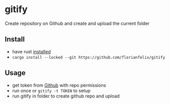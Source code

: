 # gitify
Create repository on Github and create and upload the current folder
## Install
- have rust <a href="https://www.rust-lang.org/tools/install">installed</a>
- `cargo install --locked --git https://github.com/florianfelix/gitify`

## Usage
- get token from <a href="https://github.com/settings/tokens">Github</a> with repo permissions
- run once or `gitify -t TOKEN` to setup
- run gitify in folder to create github repo and upload
